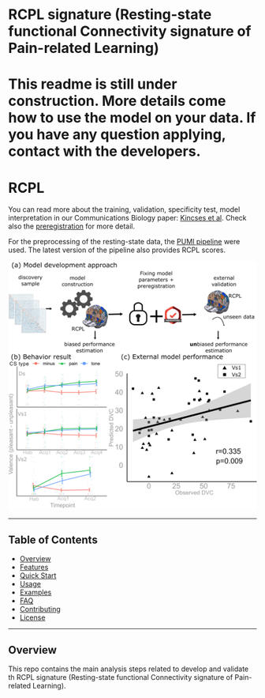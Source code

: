 RCPL signature (Resting-state functional Connectivity signature of Pain-related Learning)
==========================

# This readme is still under construction. More details come how to use the model on your data. If you have any question applying, contact with the developers.

# RCPL
You can read more about the training, validation, specificity test, model interpretation in our Communications Biology paper: [Kincses et al](https://doi.org/10.1038/s42003-024-06574-y). Check also the [preregistration](https://osf.io/b8znd/) for more detail.

For the preprocessing of the resting-state data, the [PUMI pipeline](https://github.com/pni-lab/PUMI) were used. The latest version of the pipeline also provides RCPL scores.

<div align="center">
  <img src="docs/fig1.png" alt="Diagram" width="700">
</div>

---

## Table of Contents
- [Overview](#overview)
- [Features](#features)
- [Quick Start](#quick-start)
- [Usage](#usage)
- [Examples](#examples)
- [FAQ](#faq)
- [Contributing](#contributing)
- [License](#license)

---

## Overview

This repo contains the main analysis steps related to develop and validate th RCPL signature (Resting-state functional Connectivity signature of Pain-related Learning).



